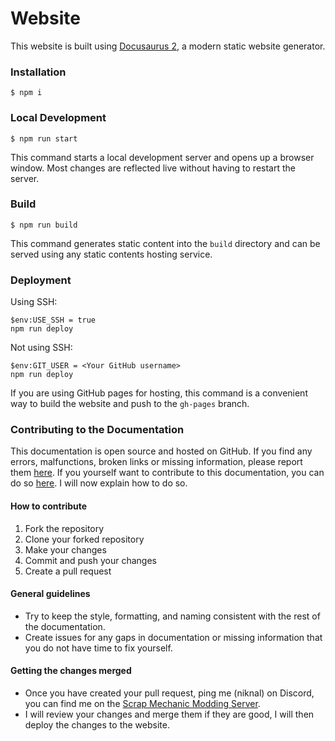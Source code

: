 # Website

This website is built using [Docusaurus 2](https://docusaurus.io/), a modern static website generator.

### Installation

```
$ npm i
```

### Local Development

```
$ npm run start
```

This command starts a local development server and opens up a browser window. Most changes are reflected live without having to restart the server.

### Build

```
$ npm run build
```

This command generates static content into the `build` directory and can be served using any static contents hosting service.

### Deployment

Using SSH:

```
$env:USE_SSH = true
npm run deploy
```

Not using SSH:

```
$env:GIT_USER = <Your GitHub username>
npm run deploy
```

If you are using GitHub pages for hosting, this command is a convenient way to build the website and push to the `gh-pages` branch.

### Contributing to the Documentation

This documentation is open source and hosted on GitHub. If you find any errors, malfunctions, broken links or missing information, please report them [here](https://github.com/niknal357/sm-docs/issues). If you yourself want to contribute to this documentation, you can do so [here](https://github.com/niknal357/sm-docs). I will now explain how to do so.

#### How to contribute

1. Fork the repository
2. Clone your forked repository
3. Make your changes
4. Commit and push your changes
5. Create a pull request

#### General guidelines

- Try to keep the style, formatting, and naming consistent with the rest of the documentation.
- Create issues for any gaps in documentation or missing information that you do not have time to fix yourself.

#### Getting the changes merged

- Once you have created your pull request, ping me (niknal) on Discord, you can find me on the [Scrap Mechanic Modding Server](https://discord.gg/SVEFyus).
- I will review your changes and merge them if they are good, I will then deploy the changes to the website.
